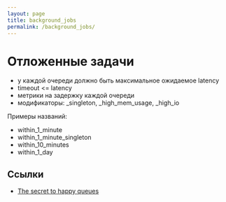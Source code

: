 ```yaml
---
layout: page
title: background_jobs
permalink: /background_jobs/
---
```

# Отложенные задачи

- у каждой очереди должно быть максимальное ожидаемое latency
- timeout <= latency
- метрики на задержку каждой очереди
- модификаторы: _singleton, _high_mem_usage, _high_io

Примеры названий: 
- within_1_minute
- within_1_minute_singleton
- within_10_minutes
- within_1_day

## Ссылки

- [The secret to happy queues](https://github.com/dmagliola/happy_queues?ysclid=liohkq6hsn528599053)

